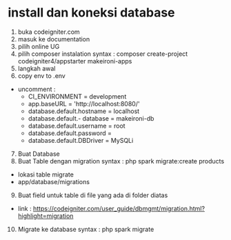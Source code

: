 # install dan koneksi database

1. buka codeigniter.com
2. masuk ke documentation
3. pilih online UG
4. pilih composer instalation
 syntax : composer create-project codeigniter4/appstarter makeironi-apps
5. langkah awal 
6. copy env to .env
 - uncomment : 
    - CI_ENVIRONMENT = development
    - app.baseURL = 'http://localhost:8080/'
    - database.default.hostname = localhost
    - database.default.- database = makeironi-db
    - database.default.username = root
    - database.default.password = 
    - database.default.DBDriver = MySQLi
7. Buat Database
8. Buat Table dengan migration
syntax : php spark migrate:create products
 - lokasi table migrate
  - app/database/migrations
9. Buat field untuk table di file yang ada di folder diatas
- link : https://codeigniter.com/user_guide/dbmgmt/migration.html?highlight=migration
10. Migrate ke database
syntax : php spark migrate
